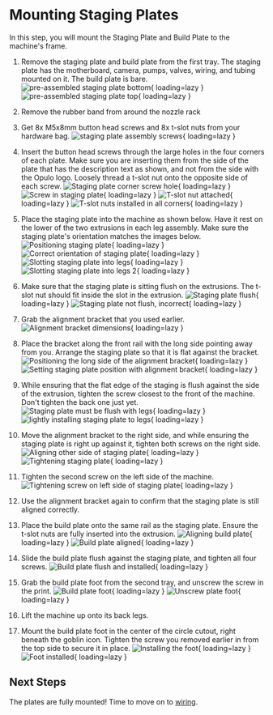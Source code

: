 # Mounting Staging Plates

In this step, you will mount the Staging Plate and Build Plate to the machine's frame.

1. Remove the staging plate and build plate from the first tray. The staging plate has the motherboard, camera, pumps, valves, wiring, and tubing mounted on it. The build plate is bare.
  ![pre-assembled staging plate bottom](images/staging-plate.JPG){ loading=lazy }
  ![pre-assembled staging plate top](images/build-plate.JPG){ loading=lazy }
  
2. Remove the rubber band from around the nozzle rack

3. Get 8x M5x8mm button head screws and 8x t-slot nuts from your hardware bag.
  ![staging plate assembly screws](images/plate-hardware.JPG){ loading=lazy }

4. Insert the button head screws through the large holes in the four corners of each plate. Make sure you are inserting them from the side of the plate that has the description text as shown, and not from the side with the Opulo logo. Loosely thread a t-slot nut onto the opposite side of each screw.
  ![Staging plate corner screw hole](images/attaching-plate-hardware-1.JPG){ loading=lazy }
  ![Screw in staging plate](images/attaching-plate-hardware-2.JPG){ loading=lazy }
  ![T-slot nut attached](images/attaching-plate-hardware-3.JPG){ loading=lazy }
  ![T-slot nuts installed in all corners](images/attaching-plate-hardware-4.JPG){ loading=lazy }

5. Place the staging plate into the machine as shown below. Have it rest on the lower of the two extrusions in each leg assembly. Make sure the staging plate's orientation matches the images below.
  ![Positioning staging plate](images/drop-in-staging-1.JPG){ loading=lazy }
  ![Correct orientation of staging plate](images/drop-in-staging-2.JPG){ loading=lazy }
  ![Slotting staging plate into legs](images/drop-in-staging-3.JPG){ loading=lazy }
  ![Slotting staging plate into legs 2](images/drop-in-staging-4.JPG){ loading=lazy }

6. Make sure that the staging plate is sitting flush on the extrusions. The t-slot nut should fit inside the slot in the extrusion.
  ![Staging plate flush](images/staging-seat-good.JPG){ loading=lazy }
  ![Staging plate not flush, incorrect](images/staging-seat-bad.JPG){ loading=lazy }

7. Grab the alignment bracket that you used earlier.
  ![Alignment bracket dimensions](images/alignment-bracket.JPG){ loading=lazy }

8. Place the bracket along the front rail with the long side pointing away from you. Arrange the staging plate so that it is flat against the bracket.
  ![Positioning the long side of the alignment bracket](images/staging-align-left-1.JPG){ loading=lazy }
  ![Setting staging plate position with alignment bracket](images/staging-align-left-2.JPG){ loading=lazy }

9. While ensuring that the flat edge of the staging is flush against the side of the extrusion, tighten the screw closest to the front of the machine. Don't tighten the back one just yet.
  ![Staging plate must be flush with legs](images/plate-flush.JPG){ loading=lazy }
  ![lightly installing staging plate to legs](images/staging-left-screw-1.JPG){ loading=lazy }

10. Move the alignment bracket to the right side, and while ensuring the staging plate is right up against it, tighten both screws on the right side.
  ![Aligning other side of staging plate](images/staging-right-screw-1.JPG){ loading=lazy }
  ![Tightening staging plate](images/staging-right-screw-2.JPG){ loading=lazy }

11. Tighten the second screw on the left side of the machine.
  ![Tightening screw on left side of staging plate](images/staging-left-screw-2.JPG){ loading=lazy }

12. Use the alignment bracket again to confirm that the staging plate is still aligned correctly.
13. Place the build plate onto the same rail as the staging plate. Ensure the t-slot nuts are fully inserted into the extrusion.
  ![Aligning build plate](images/drop-in-build-1.JPG){ loading=lazy }
  ![Build plate aligned](images/drop-in-build-2.JPG){ loading=lazy }

14. Slide the build plate flush against the staging plate, and tighten all four screws.
  ![Build plate flush and installed](images/build-alignment.JPG){ loading=lazy }

15. Grab the build plate foot from the second tray, and unscrew the screw in the print.
  ![Build plate foot](images/build-foot.JPG){ loading=lazy }
  ![Unscrew plate foot](images/build-foot-separated.JPG){ loading=lazy }

16. Lift the machine up onto its back legs.

17. Mount the build plate foot in the center of the circle cutout, right beneath the goblin icon. Tighten the screw you removed earlier in from the top side to secure it in place.
  ![Installing the foot](images/mount-build-foot-1.JPG){ loading=lazy }
  ![Foot installed](images/mount-build-foot-2.JPG){ loading=lazy }

## Next Steps

The plates are fully mounted! Time to move on to [wiring](../wiring-3-1/index.md).
